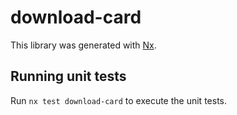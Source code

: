 # download-card

This library was generated with [Nx](https://nx.dev).

## Running unit tests

Run `nx test download-card` to execute the unit tests.
